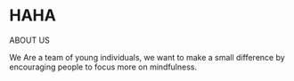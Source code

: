 # HAHA
ABOUT US

We Are a team of young individuals, we want to make a small difference by encouraging people to focus more on mindfulness. 
